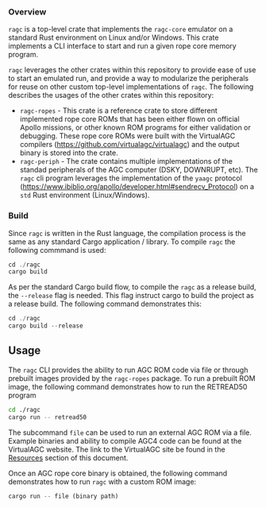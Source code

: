 ### Overview

`ragc` is a top-level crate that implements the `ragc-core` emulator on a standard Rust environment on Linux and/or Windows. This crate implements a CLI interface to start and run a given rope core memory program.

`ragc` leverages the other crates within this repository to provide ease of use to start an emulated run, and provide a way to modularize the peripherals for reuse on other custom top-level implementations of `ragc`. The following describes the usages of the other crates within this repository:

 - `ragc-ropes` - This crate is a reference crate to store different implemented rope core ROMs that has been either flown on official Apollo missions, or other known ROM programs for either validation or debugging. These rope core ROMs were built with the VirtualAGC compilers (https://github.com/virtualagc/virtualagc) and the output binary is stored into the crate.
 - `ragc-periph` - The crate contains multiple implementations of the standad peripherals of the AGC computer (DSKY, DOWNRUPT, etc). The `ragc` cli program leverages the implementation of the `yaagc` protocol (https://www.ibiblio.org/apollo/developer.html#sendrecv_Protocol) on a `std` Rust environment (Linux/Windows).


### Build

Since `ragc` is written in the Rust language, the compilation process is the same as any standard Cargo application / library. To compile `ragc` the following commmand is used:

```rust
cd ./ragc
cargo build
```

As per the standard Cargo build flow, to compile the `ragc` as a release build, the `--release` flag is needed. This flag instruct cargo to build the project as a release build. The following command demonstrates this:

```rust
cd ./ragc
cargo build --release
```

## Usage

The `ragc` CLI provides the ability to run AGC ROM code via file or through prebuilt images provided by the `ragc-ropes` package. To run a prebuilt ROM image, the following command demonstrates how to run the RETREAD50 program

```bash
cd ./ragc
cargo run -- retread50
```

The subcommand `file` can be used to run an external AGC ROM via a file. Example binaries and ability to compile AGC4 code can be found at the VirtualAGC website. The link to the VirtualAGC site be found in the [Resources](#Resources) section of this document.

Once an AGC rope core binary is obtained, the following command demonstrates how to run `ragc` with a custom ROM image:

```rust
cargo run -- file (binary path)
```
